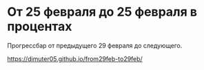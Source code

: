 # От 25 февраля до 25 февраля в процентах

Прогрессбар от предыдущего 29 февраля до следующего.

https://dimuter05.github.io/from29feb-to29feb/
